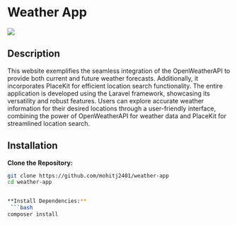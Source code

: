 # Weather App

![](https://github.com/mohitj2401/weather-app/blob/master/Produce_2.GIF)

## Description

This website exemplifies the seamless integration of the OpenWeatherAPI to provide both current and future weather forecasts. Additionally, it incorporates PlaceKit for efficient location search functionality. The entire application is developed using the Laravel framework, showcasing its versatility and robust features. Users can explore accurate weather information for their desired locations through a user-friendly interface, combining the power of OpenWeatherAPI for weather data and PlaceKit for streamlined location search.


## Installation

**Clone the Repository:**
   ```bash
   git clone https://github.com/mohitj2401/weather-app
   cd weather-app


**Install Dependencies:**
    ```bash
   composer install


